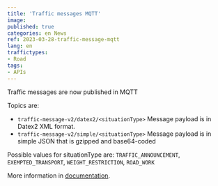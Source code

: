 ```yaml
---
title: 'Traffic messages MQTT'
image:
published: true
categories: en News
ref: 2023-03-28-traffic-message-mqtt
lang: en
traffictypes:
- Road
tags:
- APIs
---
```


Traffic messages are now published in MQTT

Topics are:

- ```traffic-message-v2/datex2/<situationType>``` Message payload is in Datex2 XML format.
- ```traffic-message-v2/simple/<situationType>``` Message payload is in simple JSON that is gzipped and base64-coded

Possible values for situationType are: `TRAFFIC_ANNOUNCEMENT`, `EXEMPTED_TRANSPORT`, `WEIGHT_RESTRICTION`, `ROAD_WORK`

More information in [documentation](/en/road-traffic/).